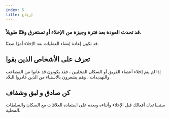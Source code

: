 ```yaml
---
index: 5
title: إرجاع
---
```

### قد تحدث العودة بعد فترة وجيزة من الإخلاء أو تستغرق وقتًا طويلاً.

قد تكون إعادة إنشاء العمليات بعد الإخلاء أمرًا صعبًا.

## تعرف على الأشخاص الذين بقوا

إذا لم يتم إخلاء أعضاء الفريق أو السكان المحليين ، فقد يكونون قد عانوا من المصاعب والتهديدات ، وهم يشعرون بالاستياء من الذين غادروا البلاد.

## كن صادق و لبق وشفاف

ستساعدك أفعالك قبل الإخلاء وأثناءه وبعده على استعادة العلاقات مع السكان والسلطات المحلية.
